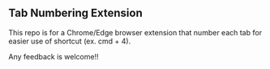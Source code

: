 ## Tab Numbering Extension

This repo is for a Chrome/Edge browser extension that number each tab for easier use of shortcut (ex. cmd + 4).

Any feedback is welcome!!